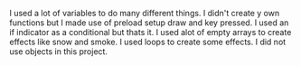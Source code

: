 I used a lot of variables to do many different things. I didn't create y own functions but I made use of preload setup draw and key pressed. I used an if indicator as a conditional but thats it. I used alot of empty arrays to create effects like snow and smoke. I used loops to create some effects. I did not use objects in this project.